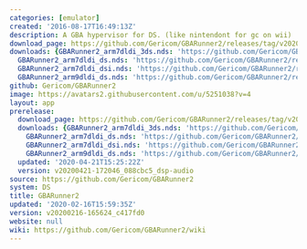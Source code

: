 ```yaml
---
categories: [emulator]
created: '2016-08-17T16:49:13Z'
description: A GBA hypervisor for DS. (like nintendont for gc on wii)
download_page: https://github.com/Gericom/GBARunner2/releases/tag/v20200216-165624_c417fd0
downloads: {GBARunner2_arm7dldi_3ds.nds: 'https://github.com/Gericom/GBARunner2/releases/download/v20200216-165624_c417fd0/GBARunner2_arm7dldi_3ds.nds',
  GBARunner2_arm7dldi_ds.nds: 'https://github.com/Gericom/GBARunner2/releases/download/v20200216-165624_c417fd0/GBARunner2_arm7dldi_ds.nds',
  GBARunner2_arm7dldi_dsi.nds: 'https://github.com/Gericom/GBARunner2/releases/download/v20200216-165624_c417fd0/GBARunner2_arm7dldi_dsi.nds',
  GBARunner2_arm9dldi_ds.nds: 'https://github.com/Gericom/GBARunner2/releases/download/v20200216-165624_c417fd0/GBARunner2_arm9dldi_ds.nds'}
github: Gericom/GBARunner2
image: https://avatars2.githubusercontent.com/u/5251038?v=4
layout: app
prerelease:
  download_page: https://github.com/Gericom/GBARunner2/releases/tag/v20200421-172046_088cbc5_dsp-audio
  downloads: {GBARunner2_arm7dldi_3ds.nds: 'https://github.com/Gericom/GBARunner2/releases/download/v20200421-172046_088cbc5_dsp-audio/GBARunner2_arm7dldi_3ds.nds',
    GBARunner2_arm7dldi_ds.nds: 'https://github.com/Gericom/GBARunner2/releases/download/v20200421-172046_088cbc5_dsp-audio/GBARunner2_arm7dldi_ds.nds',
    GBARunner2_arm7dldi_dsi.nds: 'https://github.com/Gericom/GBARunner2/releases/download/v20200421-172046_088cbc5_dsp-audio/GBARunner2_arm7dldi_dsi.nds',
    GBARunner2_arm9dldi_ds.nds: 'https://github.com/Gericom/GBARunner2/releases/download/v20200421-172046_088cbc5_dsp-audio/GBARunner2_arm9dldi_ds.nds'}
  updated: '2020-04-21T15:25:22Z'
  version: v20200421-172046_088cbc5_dsp-audio
source: https://github.com/Gericom/GBARunner2
system: DS
title: GBARunner2
updated: '2020-02-16T15:59:35Z'
version: v20200216-165624_c417fd0
website: null
wiki: https://github.com/Gericom/GBARunner2/wiki
---
```

